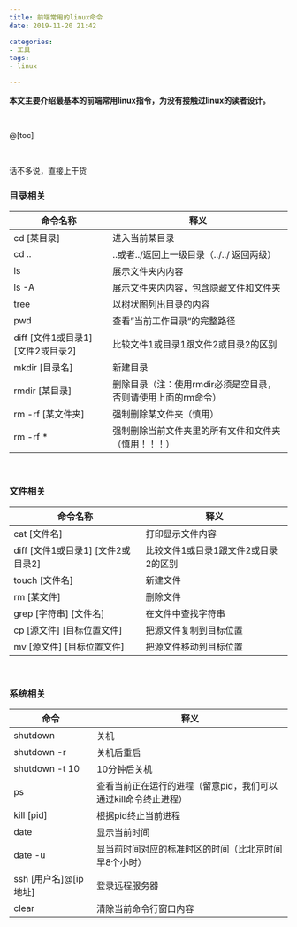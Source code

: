 ```yaml
---
title: 前端常用的linux命令
date: 2019-11-20 21:42

categories:
- 工具
tags:
- linux

---
```


**本文主要介绍最基本的前端常用linux指令，为没有接触过linux的读者设计。**

<br>

@[toc]

<br>

话不多说，直接上干货

### 目录相关

| 命令名称                               | 释义                                                         |
| -------------------------------------- | ------------------------------------------------------------ |
| cd  [某目录]                           | 进入当前某目录                                               |
| cd ..                                  | ..或者../返回上一级目录（../../ 返回两级）                   |
| ls                                     | 展示文件夹内内容                                             |
| ls -A                                  | 展示文件夹内内容，包含隐藏文件和文件夹                       |
| tree                                   | 以树状图列出目录的内容                                       |
| pwd                                    | 查看”当前工作目录“的完整路径                                 |
| diff \[文件1或目录1\] \[文件2或目录2\] | 比较文件1或目录1跟文件2或目录2的区别                         |
| mkdir [目录名]                         | 新建目录                                                     |
| rmdir [某目录]                         | 删除目录（注：使用rmdir必须是空目录，否则请使用上面的rm命令） |
| rm -rf [某文件夹]                      | 强制删除某文件夹（慎用）                                     |
| rm -rf *                               | 强制删除当前文件夹里的所有文件和文件夹（慎用！！！）         |

<br>

### 文件相关

| 命令名称                               | 释义                                 |
| -------------------------------------- | ------------------------------------ |
| cat [文件名]                           | 打印显示文件内容                     |
| diff \[文件1或目录1\] \[文件2或目录2\] | 比较文件1或目录1跟文件2或目录2的区别 |
| touch [文件名]                         | 新建文件                             |
| rm [某文件]                            | 删除文件                             |
| grep [字符串] [文件名]                 | 在文件中查找字符串                   |
| cp \[源文件\] \[目标位置文件\]         | 把源文件复制到目标位置               |
| mv \[源文件\] \[目标位置文件\]         | 把源文件移动到目标位置               |

<br>

### 系统相关

| 命令                      | 释义                                                         |
| ------------------------- | ------------------------------------------------------------ |
| shutdown                  | 关机                                                         |
| shutdown -r               | 关机后重启                                                   |
| shutdown -t 10            | 10分钟后关机                                                 |
| ps                        | 查看当前正在运行的进程（留意pid，我们可以通过kill命令终止进程） |
| kill \[pid\]              | 根据pid终止当前进程                                          |
| date                      | 显示当前时间                                                 |
| date -u                   | 显当前时间对应的标准时区的时间（比北京时间早8个小时）        |
| ssh \[用户名\]@\[ip地址\] | 登录远程服务器                                               |
| clear                     | 清除当前命令行窗口内容                                       |

